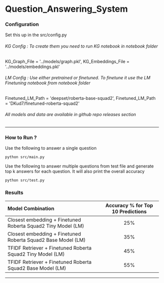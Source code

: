 # Question_Answering_System




### Configuration
Set this up in the src/config.py

###### KG Config : To create them you need to run KG notebook in notebook folder
KG_Graph_File = '../models/graph.pkl',
KG_Embeddings_File = '../models/embeddings.pkl'

###### LM Config : Use either pretrained or finetuned. To finetune it use the LM Finetuning notebook from notebook folder
Finetuned_LM_Path = 'deepset/roberta-base-squad2',
Finetuned_LM_Path = 'DKud7/finetuned-roberta-squad2'

###### All models and data are available in github repo releases section

___

### How to Run ?

Use the following to answer a single question
```
python src/main.py
```

Use the following to answer multiple questions from test file and generate top k answers for each question. 
It will also print the overall accuracy
```
python src/test.py
```
### Results

| Model Combination |  Accuracy % for Top 10 Predictions | 
|:-----|:---------:|
| Closest embedding + Finetuned Roberta Squad2 Tiny Model (LM)    |  25%  |
| Closest embedding + Finetuned Roberta Squad2 Base Model (LM)    |  35%  |
| TFIDF Retriever   + Finetuned Roberta Squad2 Tiny Model (LM)    |  45%  |
| TFIDF Retriever   + Finetuned Roberta Squad2 Base Model (LM)    |  55%  |

___
